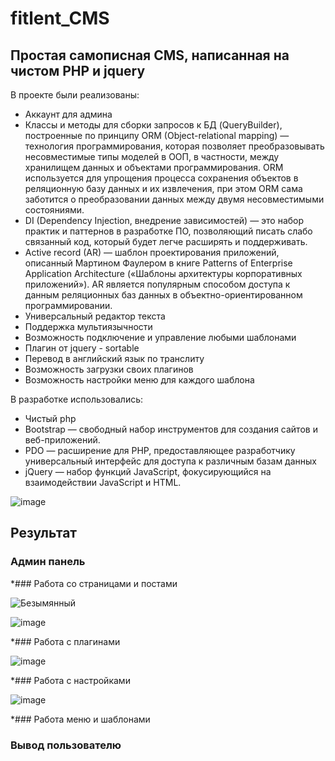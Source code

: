 # fitlent_CMS

## Простая самописная CMS, написанная на чистом PHP и jquery

В проекте были реализованы:
* Аккаунт для админа 
* Классы и методы для сборки запросов к БД (QueryBuilder), построенные по принципу
ORM (Object-relational mapping) — технология программирования, которая позволяет преобразовывать 
несовместимые типы моделей в ООП, в частности, между хранилищем данных и объектами программирования.
ORM используется для упрощения процесса сохранения объектов в реляционную базу данных и их извлечения,
при этом ORM сама заботится о преобразовании данных между двумя несовместимыми состояниями.
* DI (Dependency Injection, внедрение зависимостей) — это набор практик и паттернов в разработке ПО, позволяющий писать слабо связанный код, который будет легче расширять и поддерживать.
* Active record (AR) — шаблон проектирования приложений, описанный Мартином Фаулером в книге Patterns of Enterprise Application Architecture («Шаблоны архитектуры корпоративных приложений»). AR является популярным способом доступа к данным реляционных баз данных в объектно-ориентированном программировании.
* Универсальный редактор текста
* Поддержка мультиязычности
* Возможность подключение и управление любыми шаблонами
* Плагин от jquery - sortable
* Перевод в английский язык по транслиту
* Возможность загрузки своих плагинов
* Возможность настройки меню для каждого шаблона

В разработке использовались:
* Чистый php
* Bootstrap — свободный набор инструментов для создания сайтов и веб-приложений.
* PDO — расширение для PHP, предоставляющее разработчику универсальный интерфейс для доступа к различным базам данных
* jQuery — набор функций JavaScript, фокусирующийся на взаимодействии JavaScript и HTML. 

![image](https://user-images.githubusercontent.com/91278041/211013711-ea731250-6275-4258-8f81-b1a514fa9f2b.png)


## Результат

### Админ панель

*### Работа со страницами и постами

![Безымянный](https://user-images.githubusercontent.com/91278041/213773031-fd589e6b-4aab-43ac-9d31-9819fad5af7a.png)

![image](https://user-images.githubusercontent.com/91278041/213773225-d1e4b350-67c2-44c9-9277-965a978e927d.png)

*### Работа с плагинами

![image](https://user-images.githubusercontent.com/91278041/213773299-bba3c751-9b1d-406d-b4ed-eddf94856095.png)

*### Работа с настройками

![image](https://user-images.githubusercontent.com/91278041/213773380-a94df66d-2bd3-4b96-ac19-cb16306da7c6.png)

*### Работа меню и шаблонами



### Вывод пользователю



